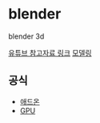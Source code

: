 # blender
blender 3d 



[유튜브 참고자료 링크](youtube.md)
[모델링](.md)

## 공식
* [애드온](https://docs.blender.org/manual/en/latest/advanced/scripting/addon_tutorial.html)
* [GPU](https://docs.blender.org/api/current/gpu.html)
